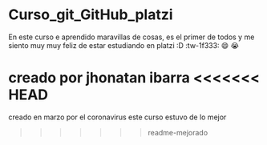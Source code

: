 # Curso_git_GitHub_platzi
En este curso e aprendido maravillas de cosas, es el primer de todos y me siento muy muy feliz de estar estudiando en platzi :D :tw-1f333: :smile: :sob:

creado por jhonatan ibarra
<<<<<<< HEAD
=======
creado en marzo por el coronavirus
este curso estuvo de lo mejor
>>>>>>> readme-mejorado
